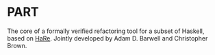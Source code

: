 # PART

The core of a formally verified refactoring tool for a subset of Haskell, based
on [HaRe](https://hackage.haskell.org/package/HaRe). Jointly developed by Adam
D. Barwell and Christopher Brown.
